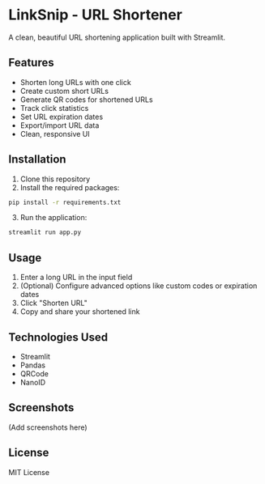 # LinkSnip - URL Shortener

A clean, beautiful URL shortening application built with Streamlit.

## Features

- Shorten long URLs with one click
- Create custom short URLs
- Generate QR codes for shortened URLs
- Track click statistics
- Set URL expiration dates
- Export/import URL data
- Clean, responsive UI

## Installation

1. Clone this repository
2. Install the required packages:

```bash
pip install -r requirements.txt
```

3. Run the application:

```bash
streamlit run app.py
```

## Usage

1. Enter a long URL in the input field
2. (Optional) Configure advanced options like custom codes or expiration dates
3. Click "Shorten URL"
4. Copy and share your shortened link

## Technologies Used

- Streamlit
- Pandas
- QRCode
- NanoID

## Screenshots

(Add screenshots here)

## License

MIT License
